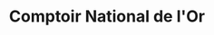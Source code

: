 ---
title: "Comptoir National de l'Or"
url: /caen/comptoir-national-de-lor/
shop: prêteur sur gages
---
